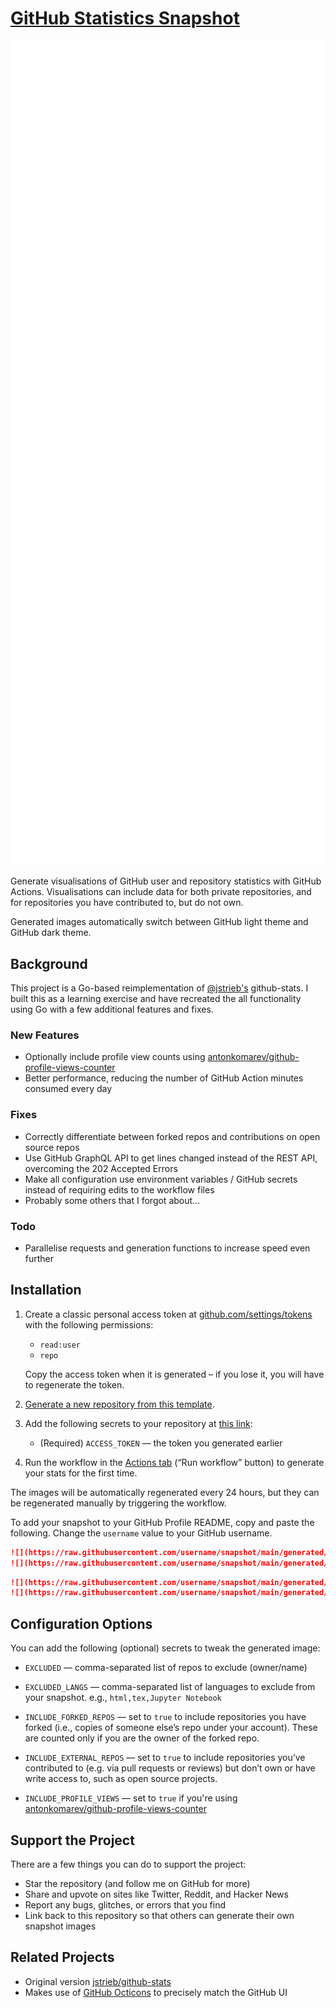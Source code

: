 # [GitHub Statistics Snapshot](https://github.com/aminnausin/snapshot)

<!--
https://github.community/t/support-theme-context-for-images-in-light-vs-dark-mode/147981/84
-->
<a href="https://github.com/aminnausin/snapshot">
<img src="https://github.com/aminnausin/snapshot/blob/main/generated/overview.svg#gh-dark-mode-only" alt="snapshot overview image for dark mode"/>
<img src="https://github.com/aminnausin/snapshot/blob/main/generated/languages.svg#gh-dark-mode-only" alt="snapshot languages image for dark mode"/>
<img src="https://github.com/aminnausin/snapshot/blob/main/generated/overview.svg#gh-light-mode-only" alt="snapshot overview image for light mode"/>
<img src="https://github.com/aminnausin/snapshot/blob/main/generated/languages.svg#gh-light-mode-only" alt="snapshot languages image for light mode"/>
</a>

Generate visualisations of GitHub user and repository statistics with GitHub
Actions. Visualisations can include data for both private repositories, and for
repositories you have contributed to, but do not own.

Generated images automatically switch between GitHub light theme and GitHub
dark theme.

## Background

This project is a Go-based reimplementation of [@jstrieb's](https://github.com/jstrieb) github-stats. I built this as a learning exercise and have recreated the all functionality using Go with a few additional features and fixes.

### New Features

- Optionally include profile view counts using [antonkomarev/github-profile-views-counter](https://github.com/antonkomarev/github-profile-views-counter)
- Better performance, reducing the number of GitHub Action minutes consumed every day

### Fixes

- Correctly differentiate between forked repos and contributions on open source repos
- Use GitHub GraphQL API to get lines changed instead of the REST API, overcoming the 202 Accepted Errors
- Make all configuration use environment variables / GitHub secrets instead of requiring edits to the workflow files
- Probably some others that I forgot about...

### Todo

- Parallelise requests and generation functions to increase speed even further

## Installation

1. Create a classic personal access token at [github.com/settings/tokens](https://github.com/settings/tokens) with the following permissions:

    - `read:user`
    - `repo`

    Copy the access token when it is generated – if you lose it, you will have to regenerate the token.

2. [Generate a new repository from this template](https://github.com/aminnausin/snapshot/generate).

3. Add the following secrets to your repository at [this link](../../settings/secrets/actions):

    - (Required) `ACCESS_TOKEN` — the token you generated earlier

4. Run the workflow in the [Actions tab](../../actions/workflows/main.yml?query=workflow%3A"Generate+Snapshot") (“Run workflow” button) to generate your stats for the first time.

The images will be automatically regenerated every 24 hours, but they can be regenerated manually by triggering the workflow.

To add your snapshot to your GitHub Profile README, copy and paste the following. Change the `username` value to your GitHub username.

``` md
![](https://raw.githubusercontent.com/username/snapshot/main/generated/overview.svg#gh-dark-mode-only)
![](https://raw.githubusercontent.com/username/snapshot/main/generated/overview.svg#gh-light-mode-only)
```

``` md
![](https://raw.githubusercontent.com/username/snapshot/main/generated/languages.svg#gh-dark-mode-only)
![](https://raw.githubusercontent.com/username/snapshot/main/generated/languages.svg#gh-light-mode-only)
```

## Configuration Options

You can add the following (optional) secrets to tweak the generated image:

- `EXCLUDED` — comma-separated list of repos to exclude (owner/name)

- `EXCLUDED_LANGS` — comma-separated list of languages to exclude from your snapshot. e.g., `html,tex,Jupyter Notebook`

- `INCLUDE_FORKED_REPOS` — set to `true` to include repositories you have forked (i.e., copies of someone else’s repo under your account). These are counted only if you are the owner of the forked repo.

- `INCLUDE_EXTERNAL_REPOS` — set to `true` to include repositories you’ve contributed to (e.g. via pull requests or reviews) but don’t own or have write access to, such as open source projects.

- `INCLUDE_PROFILE_VIEWS` — set to `true` if you're using [antonkomarev/github-profile-views-counter](https://github.com/antonkomarev/github-profile-views-counter)

## Support the Project

There are a few things you can do to support the project:

- Star the repository (and follow me on GitHub for more)
- Share and upvote on sites like Twitter, Reddit, and Hacker News
- Report any bugs, glitches, or errors that you find
- Link back to this repository so that others can generate their own snapshot images

## Related Projects

- Original version [jstrieb/github-stats](https://github.com/jstrieb/github-stats)
- Makes use of [GitHub Octicons](https://primer.style/octicons/) to precisely match the GitHub UI
